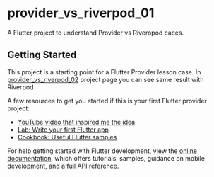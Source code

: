 # provider_vs_riverpod_01

A Flutter project to understand Provider vs Riveropod caces.

## Getting Started

This project is a starting point for a Flutter Provider lesson case.
In [provider_vs_riverpod_02](https://github.com/dasaki-gr/provider_vs_rivepod_02) project page you can see same result with Riverpod

A few resources to get you started if this is your first Flutter provider project:

- [YouTube video that inspired me the idea](https://youtu.be/A1qu8X7f36k)
- [Lab: Write your first Flutter app](https://docs.flutter.dev/get-started/codelab)
- [Cookbook: Useful Flutter samples](https://docs.flutter.dev/cookbook)


For help getting started with Flutter development, view the
[online documentation](https://docs.flutter.dev/), which offers tutorials,
samples, guidance on mobile development, and a full API reference.
